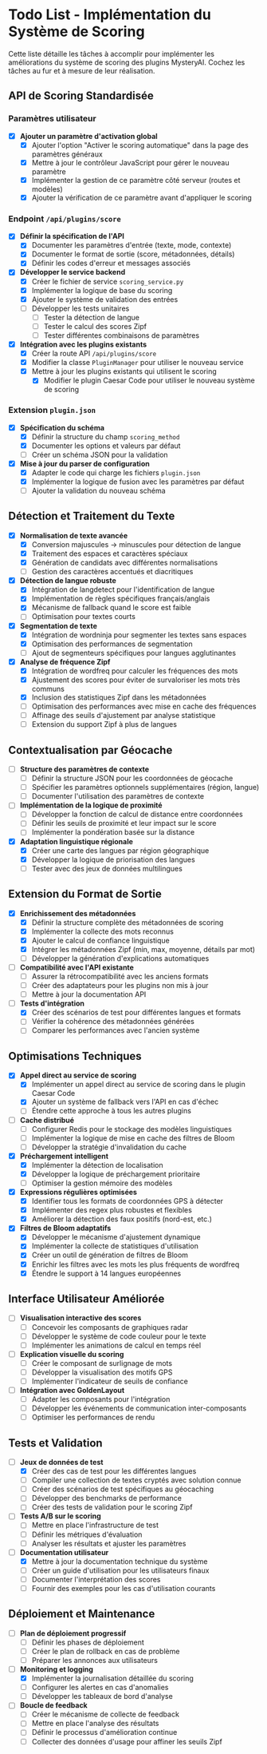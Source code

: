 # Todo List - Implémentation du Système de Scoring

Cette liste détaille les tâches à accomplir pour implémenter les améliorations du système de scoring des plugins MysteryAI. Cochez les tâches au fur et à mesure de leur réalisation.

## API de Scoring Standardisée

### Paramètres utilisateur

- [x] **Ajouter un paramètre d'activation global**
  - [x] Ajouter l'option "Activer le scoring automatique" dans la page des paramètres généraux
  - [x] Mettre à jour le contrôleur JavaScript pour gérer le nouveau paramètre
  - [x] Implémenter la gestion de ce paramètre côté serveur (routes et modèles)
  - [x] Ajouter la vérification de ce paramètre avant d'appliquer le scoring

### Endpoint `/api/plugins/score`

- [x] **Définir la spécification de l'API**
  - [x] Documenter les paramètres d'entrée (texte, mode, contexte)
  - [x] Documenter le format de sortie (score, métadonnées, détails)
  - [x] Définir les codes d'erreur et messages associés

- [x] **Développer le service backend**
  - [x] Créer le fichier de service `scoring_service.py`
  - [x] Implémenter la logique de base du scoring
  - [x] Ajouter le système de validation des entrées
  - [ ] Développer les tests unitaires
    - [ ] Tester la détection de langue
    - [ ] Tester le calcul des scores Zipf
    - [ ] Tester différentes combinaisons de paramètres

- [x] **Intégration avec les plugins existants**
  - [x] Créer la route API `/api/plugins/score`
  - [x] Modifier la classe `PluginManager` pour utiliser le nouveau service
  - [x] Mettre à jour les plugins existants qui utilisent le scoring
    - [x] Modifier le plugin Caesar Code pour utiliser le nouveau système de scoring

### Extension `plugin.json`

- [x] **Spécification du schéma**
  - [x] Définir la structure du champ `scoring_method`
  - [x] Documenter les options et valeurs par défaut
  - [ ] Créer un schéma JSON pour la validation

- [x] **Mise à jour du parser de configuration**
  - [x] Adapter le code qui charge les fichiers `plugin.json`
  - [x] Implémenter la logique de fusion avec les paramètres par défaut
  - [ ] Ajouter la validation du nouveau schéma

## Détection et Traitement du Texte

- [x] **Normalisation de texte avancée**
  - [x] Conversion majuscules → minuscules pour détection de langue
  - [x] Traitement des espaces et caractères spéciaux
  - [x] Génération de candidats avec différentes normalisations
  - [ ] Gestion des caractères accentués et diacritiques

- [x] **Détection de langue robuste**
  - [x] Intégration de langdetect pour l'identification de langue
  - [x] Implémentation de règles spécifiques français/anglais
  - [x] Mécanisme de fallback quand le score est faible
  - [ ] Optimisation pour textes courts

- [x] **Segmentation de texte**
  - [x] Intégration de wordninja pour segmenter les textes sans espaces
  - [x] Optimisation des performances de segmentation
  - [ ] Ajout de segmenteurs spécifiques pour langues agglutinantes

- [x] **Analyse de fréquence Zipf**
  - [x] Intégration de wordfreq pour calculer les fréquences des mots
  - [x] Ajustement des scores pour éviter de survaloriser les mots très communs
  - [x] Inclusion des statistiques Zipf dans les métadonnées
  - [ ] Optimisation des performances avec mise en cache des fréquences
  - [ ] Affinage des seuils d'ajustement par analyse statistique
  - [ ] Extension du support Zipf à plus de langues

## Contextualisation par Géocache

- [ ] **Structure des paramètres de contexte**
  - [ ] Définir la structure JSON pour les coordonnées de géocache
  - [ ] Spécifier les paramètres optionnels supplémentaires (région, langue)
  - [ ] Documenter l'utilisation des paramètres de contexte

- [ ] **Implémentation de la logique de proximité**
  - [ ] Développer la fonction de calcul de distance entre coordonnées
  - [ ] Définir les seuils de proximité et leur impact sur le score
  - [ ] Implémenter la pondération basée sur la distance

- [x] **Adaptation linguistique régionale**
  - [x] Créer une carte des langues par région géographique
  - [x] Développer la logique de priorisation des langues
  - [ ] Tester avec des jeux de données multilingues

## Extension du Format de Sortie

- [x] **Enrichissement des métadonnées**
  - [x] Définir la structure complète des métadonnées de scoring
  - [x] Implémenter la collecte des mots reconnus
  - [x] Ajouter le calcul de confiance linguistique
  - [x] Intégrer les métadonnées Zipf (min, max, moyenne, détails par mot)
  - [ ] Développer la génération d'explications automatiques

- [ ] **Compatibilité avec l'API existante**
  - [ ] Assurer la rétrocompatibilité avec les anciens formats
  - [ ] Créer des adaptateurs pour les plugins non mis à jour
  - [ ] Mettre à jour la documentation API

- [ ] **Tests d'intégration**
  - [x] Créer des scénarios de test pour différentes langues et formats
  - [ ] Vérifier la cohérence des métadonnées générées
  - [ ] Comparer les performances avec l'ancien système

## Optimisations Techniques

- [x] **Appel direct au service de scoring**
  - [x] Implémenter un appel direct au service de scoring dans le plugin Caesar Code 
  - [x] Ajouter un système de fallback vers l'API en cas d'échec
  - [ ] Étendre cette approche à tous les autres plugins

- [ ] **Cache distribué**
  - [ ] Configurer Redis pour le stockage des modèles linguistiques
  - [ ] Implémenter la logique de mise en cache des filtres de Bloom
  - [ ] Développer la stratégie d'invalidation du cache

- [x] **Préchargement intelligent**
  - [x] Implémenter la détection de localisation
  - [x] Développer la logique de préchargement prioritaire
  - [ ] Optimiser la gestion mémoire des modèles

- [x] **Expressions régulières optimisées**
  - [x] Identifier tous les formats de coordonnées GPS à détecter
  - [x] Implémenter des regex plus robustes et flexibles
  - [x] Améliorer la détection des faux positifs (nord-est, etc.)

- [x] **Filtres de Bloom adaptatifs**
  - [x] Développer le mécanisme d'ajustement dynamique
  - [x] Implémenter la collecte de statistiques d'utilisation
  - [x] Créer un outil de génération de filtres de Bloom
  - [x] Enrichir les filtres avec les mots les plus fréquents de wordfreq
  - [x] Étendre le support à 14 langues européennes

## Interface Utilisateur Améliorée

- [ ] **Visualisation interactive des scores**
  - [ ] Concevoir les composants de graphiques radar
  - [ ] Développer le système de code couleur pour le texte
  - [ ] Implémenter les animations de calcul en temps réel

- [ ] **Explication visuelle du scoring**
  - [ ] Créer le composant de surlignage de mots
  - [ ] Développer la visualisation des motifs GPS
  - [ ] Implémenter l'indicateur de seuils de confiance

- [ ] **Intégration avec GoldenLayout**
  - [ ] Adapter les composants pour l'intégration
  - [ ] Développer les événements de communication inter-composants
  - [ ] Optimiser les performances de rendu

## Tests et Validation

- [ ] **Jeux de données de test**
  - [x] Créer des cas de test pour les différentes langues
  - [ ] Compiler une collection de textes cryptés avec solution connue
  - [ ] Créer des scénarios de test spécifiques au géocaching
  - [ ] Développer des benchmarks de performance
  - [ ] Créer des tests de validation pour le scoring Zipf

- [ ] **Tests A/B sur le scoring**
  - [ ] Mettre en place l'infrastructure de test
  - [ ] Définir les métriques d'évaluation
  - [ ] Analyser les résultats et ajuster les paramètres

- [ ] **Documentation utilisateur**
  - [x] Mettre à jour la documentation technique du système
  - [ ] Créer un guide d'utilisation pour les utilisateurs finaux
  - [ ] Documenter l'interprétation des scores
  - [ ] Fournir des exemples pour les cas d'utilisation courants

## Déploiement et Maintenance

- [ ] **Plan de déploiement progressif**
  - [ ] Définir les phases de déploiement
  - [ ] Créer le plan de rollback en cas de problème
  - [ ] Préparer les annonces aux utilisateurs

- [ ] **Monitoring et logging**
  - [x] Implémenter la journalisation détaillée du scoring
  - [ ] Configurer les alertes en cas d'anomalies
  - [ ] Développer les tableaux de bord d'analyse

- [ ] **Boucle de feedback**
  - [ ] Créer le mécanisme de collecte de feedback
  - [ ] Mettre en place l'analyse des résultats
  - [ ] Définir le processus d'amélioration continue 
  - [ ] Collecter des données d'usage pour affiner les seuils Zipf 